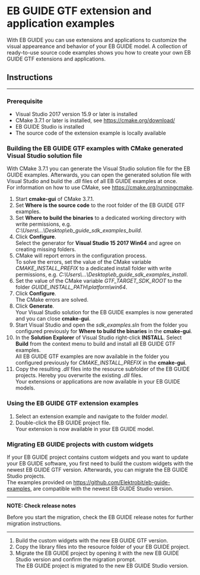 ﻿# EB GUIDE GTF extension and application examples

With EB GUIDE you can use extensions and applications to customize the visual appeareance and behavior of your EB GUIDE model. A collection of ready-to-use source code examples shows you how to create your own EB GUIDE GTF extensions and applications.

## Instructions

---

### Prerequisite

* Visual Studio 2017 version 15.9 or later is installed
* CMake 3.7.1 or later is installed, see <https://cmake.org/download/>
* EB GUIDE Studio is installed
* The source code of the extension example is locally available


### Building the EB GUIDE GTF examples with CMake generated Visual Studio solution file
With CMake 3.7.1 you can generate the Visual Studio solution file for the EB GUIDE examples. Afterwards, you can open the generated solution file with Visual Studio and build the _.dll_ files of all EB GUIDE examples at once.\
For information on how to use CMake, see <https://cmake.org/runningcmake>.

1. Start **cmake-gui** of CMake 3.7.1.
2. Set **Where is the source code** to the root folder of the EB GUIDE GTF examples.
3. Set **Where to build the binaries** to a dedicated working directory with write permissions, e.g. _C:\\Users\\...\\Desktop\\eb\_guide\_sdk\_examples\_build_.
4. Click **Configure**.\
Select the generator for **Visual Studio 15 2017 Win64** and agree on creating missing folders.
5. CMake will report errors in the configuration process.\
To solve the errors, set the value of the CMake variable _CMAKE\_INSTALL\_PREFIX_ to a dedicated install folder with write permissions, e.g. _C:\\Users\\...\\Desktop\\eb\_guide\_sdk\_examples\_install_.
6. Set the value of the CMake variable _GTF\_TARGET\_SDK\_ROOT_ to the folder _GUIDE\_INSTALL\_PATH\\platform\\win64_.
7. Click **Configure**.\
The CMake errors are solved.
8. Click **Generate**.\
Your Visual Studio solution for the EB GUIDE examples is now generated and you can close **cmake-gui**.
9. Start Visual Studio and open the _sdk\_examples.sln_ from the folder you configured previously for **Where to build the binaries** in the **cmake-gui**.
10. In the **Solution Explorer** of Visual Studio right-click **INSTALL**. Select **Build** from the context menu to build and install all EB GUIDE GTF examples.\
All EB GUIDE GTF examples are now available in the folder you configured previously for _CMAKE\_INSTALL\_PREFIX_ in the **cmake-gui**.
11. Copy the resulting _.dll_ files into the resource subfolder of the EB GUIDE projects. Hereby you overwrite the existing _.dll_ files.\
Your extensions or applications  are now available in your EB GUIDE models.


### Using the EB GUIDE GTF extension examples

1. Select an extension example and navigate to the folder _model_.
2. Double-click the EB GUIDE project file.\
Your extension is now available in your EB GUIDE model.

### Migrating EB GUIDE projects with custom widgets
If your EB GUIDE project contains custom widgets and you want to update your EB GUIDE software, you first need to build the custom widgets with the newest EB GUIDE GTF version. Afterwards, you can migrate the EB GUIDE Studio projects.\
The examples provided on <https://github.com/Elektrobit/eb-guide-examples>, are compatible with the
newest EB GUIDE Studio version.

---
**NOTE: Check release notes**

Before you start the migration, check the EB GUIDE release notes for further migration instructions.

---

1. Build the custom widgets with the new EB GUIDE GTF version.
2. Copy the library files into the resource folder of your EB GUIDE project.
3. Migrate the EB GUIDE project by opening it with the new EB GUIDE Studio version and confirm the migration prompt.\
The EB GUIDE project is migrated to the new EB GUIDE Studio version.
